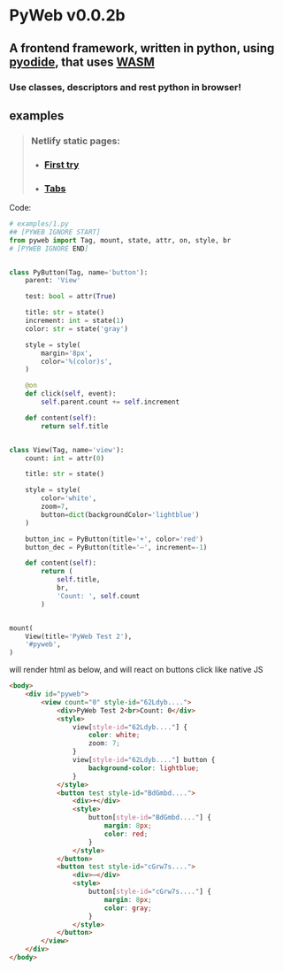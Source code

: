 # PyWeb v0.0.2b

## A frontend framework, written in python, using [pyodide](https://pyodide.org/), that uses [WASM](https://webassembly.org/)
### Use classes, descriptors and rest python in browser!

## examples
> ### Netlify static pages:
> - ### [First try](https://pyweb.netlify.app/examples/)
> - ### [Tabs](https://pyweb.netlify.app/examples/tabs.html)

Code:
```python
# examples/1.py
## [PYWEB IGNORE START]
from pyweb import Tag, mount, state, attr, on, style, br
# [PYWEB IGNORE END]


class PyButton(Tag, name='button'):
    parent: 'View'

    test: bool = attr(True)

    title: str = state()
    increment: int = state(1)
    color: str = state('gray')

    style = style(
        margin='8px',
        color='%(color)s',
    )

    @on
    def click(self, event):
        self.parent.count += self.increment

    def content(self):
        return self.title


class View(Tag, name='view'):
    count: int = attr(0)

    title: str = state()

    style = style(
        color='white',
        zoom=7,
        button=dict(backgroundColor='lightblue')
    )

    button_inc = PyButton(title='+', color='red')
    button_dec = PyButton(title='–', increment=-1)

    def content(self):
        return (
            self.title,
            br,
            'Count: ', self.count
        )


mount(
    View(title='PyWeb Test 2'),
    '#pyweb',
)

```
will render html as below, and will react on buttons click like native JS
```html
<body>
    <div id="pyweb">
        <view count="0" style-id="62Ldyb....">
            <div>PyWeb Test 2<br>Count: 0</div>
            <style>
                view[style-id="62Ldyb...."] {
                    color: white;
                    zoom: 7;
                }
                view[style-id="62Ldyb...."] button {
                    background-color: lightblue;
                }
            </style>
            <button test style-id="BdGmbd....">
                <div>+</div>
                <style>
                    button[style-id="BdGmbd...."] {
                        margin: 8px;
                        color: red;
                    }
                </style>
            </button>
            <button test style-id="cGrw7s....">
                <div>–</div>
                <style>
                    button[style-id="cGrw7s...."] {
                        margin: 8px;
                        color: gray;
                    }
                </style>
            </button>
        </view>
    </div>
</body>
```
